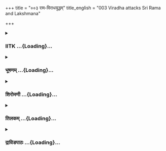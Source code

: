 +++
title = "००३ राम-विराधयुद्धम्"
title_english = "003 Viradha attacks Sri Rama and Lakshmana"

+++
<div caption="श्रीराम-हरिसीताराममूर्ति-घनपाठिभ्यां वचनम्" class="audioEmbed" src="https://archive.org/download/Ramayana-recitation-Sriram-harisItArAmamUrti-Ghanapaati-v2/Kanda_3/Kanda_3_ARK-003-Rama_Viradha_Yudhdham.mp3"></div>

<div class="js_include collapsed" newlevelforh1="3" title="IITK" unfilled url="/purANam/rAmAyaNam/audIchya-pAThaH/iitk/3_araNyakANDam/01-virAdha-vadhaH/003_rAma-virAdhayuddham.md">
<details><summary><h3>IITK ...{Loading}...</h3></summary>

The story of Viradha



#### श्लोकः
##### मूलम्
इत्युक्त्वा लक्ष्मणश्श्रीमान्विराधे प्रहसन्निव।  
कोभवान्वनमभ्येत्य चरिष्यसि यथासुखम्॥3.3.1॥

##### शब्दार्थः
इति उकत्वा having said so, लक्ष्मण श्रीमान्  graceful Lakshmana, प्रहसन्निव  with a smile, विराधे at Viradha, कः भवान् who are you? वनमभ्येत्य having come to the forest, यथासुखम् at will, चरिष्यसि you are roaming about.

##### आङ्ग्लानुवादः
Graceful Lakshmana asked  Viradha  with a smile, Who are you wandering in the forest at will ?.



#### श्लोकः
##### मूलम्
अथोवाच पुनर्वाक्यं विराधः पूरयन्वनम्।  
पृच्छतो मम हि ब्रूतं कौ युवां क्व गमिष्यथः॥3.3.2.॥

##### शब्दार्थः
अथ then, विराथः Viradha, वनम् forest, पूरयन् filling with echoes, पुनः again, वाक्यम् words, उवाच said, पृच्छतः asked, मम me, ब्रूतम् whereabouts, युवाम् you both, कौ who are you, क्व where, गमिष्यथः going.

##### आङ्ग्लानुवादः
Then Viradha with his voice filling the forest said, Instead of asking about me you both should speak out who  you are and where you are going



#### श्लोकः
##### मूलम्
तमुवाच ततो रामो राक्षसं ज्वलिताननम्।  
पृच्छन्तं सुमहातेजा इक्ष्वाकुकुलमात्मनः॥3.3.3॥

##### शब्दार्थः
ततः thereafter, सुमहातेजाः highly effulgent, रामः Rama, पृच्छन्तम् when asked, ज्वलिताननम् burning countenance, तं राक्षसम् to that demon, आत्मनः his, इक्ष्वाकुकुलम् Ikshvaku family, उवाच described.

##### आङ्ग्लानुवादः
Questioned by the demon, who bore a burning countenance, the highly effulgent Rama introduced his Ikshvaku familyः



#### श्लोकः
##### मूलम्
क्षत्रियौ वृत्तसम्पन्नौ विद्धि नौ वनगोचरौ।  
त्वां तु वेदितुमिच्छावः कस्त्वं चरसि दण्डकान्॥3.3.4॥

##### शब्दार्थः
नौ both of us, वृत्तसम्पन्नौ endowed with good lineage, वनगोचरौ both moving in the forest, क्षत्रियौ two kshatriyas, विद्धि know, त्वां तु about you, वेदितुम् wish to know, इच्छावः we both wish, दण्डकान् in the Dandaka forest, चरसि you are going about, त्वम् you, कः tell.

##### आङ्ग्लानुवादः
Know us to be both kshatriyas, endowed with a good lineage and yet moving in the forest. We both wish to know, who you are and why you are going about in Dandaka forest?



#### श्लोकः
##### मूलम्
तमुवाच विराधस्तु रामं सत्यपराक्रमम्।  
हन्त वक्ष्यामि ते राजन्निबोध मम राघव॥3.3.5॥

##### शब्दार्थः
विराधस्तु Viradha also, सत्यपराक्रमम् one with truth as his prowess, तं रामम् to that Rama, उवाच said, हन्त O, राजन् to king, राघव Rama, ते to you, वक्ष्यामि I will tell, मम myself, निबोध  know.

##### आङ्ग्लानुवादः
Then Viradha said to Rama whose truth was his strength, I will tell you who I am. O, listenः



#### श्लोकः
##### मूलम्
पुत्रः किल जयस्याहं माता मम शतह्रदा।  
विराध इति मामाहुः पृथिव्यां सर्वराक्षसाः॥3.3.6॥

##### शब्दार्थः
अहम् I am, जयस्य Jaya's, पुत्रः son, किल indeed, शतह्रदा Satahrada, मम my, माता mother,  पृथिव्याम् on this earth, सर्वराक्षसाः all the demons, माम् me, विराधः Viradha इति so, आहुः call me.

##### आङ्ग्लानुवादः
I am indeed son to Jaya. My mother is Satahrada. Verily all the demons on this earth  
call me Viradha.



#### श्लोकः
##### मूलम्
तपसा चाभिसम्प्राप्ता ब्रह्मणो हि प्रसादजा।  
शस्त्रेणावध्यता लोकेऽच्छेद्याभेद्यत्वमेव च॥3.3.7॥

##### शब्दार्थः
तपसा through penance, ब्रह्मणः from Brahma, प्रसादजा bestowed by his pleasure, लोके in this world, शस्त्रेण with any weapon, अवध्यता not to be killed, अभिसम्प्राप्ता has been acquired, अच्छेद्याभेद्यत्वमेव च  not to be cut or broken by any.

##### आङ्ग्लानुवादः
By the grace of Lord Brahma I was bestowed with this prowess through my penance. In this world none can kill me with a weapon nor split nor cut me to pieces.



#### श्लोकः
##### मूलम्
उत्सृज्य प्रमदामेनामनपेक्षौ यथागतम्।  
त्वरमाणौ पलायेथां न वां जीवितमाददे॥ 3.3.8॥

##### शब्दार्थः
एनाम् this lady, प्रमदाम् woman, उत्सृज्य on giving up, अनपेक्षौ without claiming her, त्वरमाणौ quickly, यथागतम् to the place where you came from, पलायेथाम् both of you may run, वाम् to you both, जीवितम् life, न आददे I will not take away.

##### आङ्ग्लानुवादः
Therefore, leave this lady and run away to the place you came from. I will not take away your life .



#### श्लोकः
##### मूलम्
तं रामः प्रत्युवाचेदं कोपसंरक्तलोचनः।  
राक्षसं विकृताकारं विराधं पापचेतसम्॥3.3.9॥

##### शब्दार्थः
रामः Rama, कोपसंरक्तलोचनः with eyes reddened due to anger, विकृताकारम् with deformed appearance, पापचेतसम् with sinful intentions, तम् him, विराधं राक्षसम् to demon Viradha, प्रत्युवाच replied.

##### आङ्ग्लानुवादः
With eyes reddened with anger Rama replied to the sinful, deformed Viradhaः



#### श्लोकः
##### मूलम्
क्षुद्र धिक्त्वां तु हीनार्थं मृत्युमन्वेषसे ध्रुवम्।  
रणे प्राप्स्यसे सन्तिष्ठ न मे जीवन् गमिष्यासि॥3.3.10॥

##### शब्दार्थः
क्षुद्र O vile creature, हीनार्थम् mean, त्वाम् you, धिक् fie upon, ध्रुवम् surely, मृत्युम् death, अन्वेषसे you are seeking, सन्तिष्ठ stay, रणे in war, प्राप्स्यसे you will attain, जीवन् while being alive, मे me, न गमिष्यासि you will not go.

##### आङ्ग्लानुवादः
O vile, mean creature  surely you are seeking death. Wait, you will meet it in the fight.



#### श्लोकः
##### मूलम्
ततः सज्यं धनुः कृत्वा रामस्सुनिशिताञ्छरान्।  
सुशीघ्रमभिसन्धाय राक्षसं निजघान ह॥3.3.11॥

##### शब्दार्थः
ततः then, रामः Rama, धनुः bow, सज्यम् strung, कृत्वा after setting, सुनिशितान् sharp, शरान् arrows, सुशीघ्रम् quickly, अभिसन्धाय after aiming, राक्षसम् rakshasa, निजघान hit,  ह indeed.

##### आङ्ग्लानुवादः
Then Rama strung his bow immediately, shot the sharp arrows at Viradha and hit him verily.



#### श्लोकः
##### मूलम्
धनुषा ज्यागुणवता सप्त बाणान्मुमोच ह।  
रुक्मपुङ्खान्महावेगान्सुपर्णानिलतुल्यगान्॥3.3.12॥

##### शब्दार्थः
धनुषा bow, ज्यागुणवता string tied, महावेगान् swift ones, सुपर्णानिलतुल्यगान् in speed comparable to Garuda and the windgod, रुक्मपुङ्खान् with bright feathers, सप्त बाणान् seven arrows, मुमोच ह verily released.

##### आङ्ग्लानुवादः
From his bow  strung tight,  Rama shot seven swift, goldenfeathered arrows comparable to Garuda  and the Windgod in speed.



#### श्लोकः
##### मूलम्
ते शरीरं विराधस्य भित्त्वाबर्हिणवाससः।  
निपेतुश्शोणितादिग्धा धरण्यां पावकोपमाः॥3.3.13॥

##### शब्दार्थः
पावकोपमाः looking like fire, ते they, बर्हिणवाससः arrows tied with peacock feathers, विराधस्य Viradha's, शरीरम् body, भित्त्वा after piercing, शोणितादिग्धाः drenched in blood, धरण्याम् on the ground, निपेतुः fell.

##### आङ्ग्लानुवादः
The arrows tied with peacockfeathers, looking like fire, pierced the body of Viradha which, drenched in blood, fell on the ground.



#### श्लोकः
##### मूलम्
स विद्धो न्यस्य वैदेहीं शूलमुद्यम्य राक्षसः।  
अभ्यद्रवत्सुसङ्कृद्धस्तदा रामं सलक्ष्मणम्॥3.3.14॥

##### शब्दार्थः
विद्धः Pierced, सः he, राक्षसः that rakshasa, तदा then, वैदेहीम् Sita, न्यस्य  left her, शूलम् a spear, उद्यम्य after lifting, सुसङ्कृद्धः with intense anger, सलक्ष्मणम् with Lakshmana, रामम् towards Rama, अभ्यद्रवत् ran towards.

##### आङ्ग्लानुवादः
Hit  by Rama and Lakshmana, the enraged  demon left Vaidehi, lifted a sharp spear   and ran towards them.



#### श्लोकः
##### मूलम्
स विनद्य महानादं शूलं शक्रध्वजोपमम्।  
प्रगृह्याशोभत तदा व्यात्तानन इवान्तकः॥3.3.15॥

##### शब्दार्थः
तदा then, सः that, महानादम् loud noise, विनद्य producing, शक्रध्वजोपमम् like Indra's banner, शूलम् spike, प्रगृह्य taking, व्यात्ताननः with wide open mouth, अन्तकः god of death, इव like, अशोभत shone.

##### आङ्ग्लानुवादः
The demon who produced a great noise with his wide open mouth resembled the god of death. He lifted a sharp spike that looked like Indra's banner.



#### श्लोकः
##### मूलम्
अथ तौ भ्रातरौ दीप्तं शरवर्षं ववर्षतुः।  
विराधे राक्षसे तस्मिन् कालान्तकयमोपमे॥3.3.16॥

##### शब्दार्थः
अथ and then, तौ both, भ्रातरौ brothers, कालान्तकयमोपमे looking like Yama, the god of  
death, तस्मिन् at him, राक्षसे  at that  demon, विराधे on Viradha, दीप्तम् bright, शरवर्षम् rain of arrows, ववर्षतुः showered.

##### आङ्ग्लानुवादः
And then both the brothers showered bright arrows on the demon Viradha who looked like Yama, the god of death.



#### श्लोकः
##### मूलम्
स प्रहस्य महारौद्रः स्थित्वाजृम्भत राक्षसः।  
जृम्भमाणस्य ते बाणाः कायान्निष्पेतुराशुगाः॥3.3.17॥

##### शब्दार्थः
महारौद्रः extremely frightening, सः राक्षसः that rakshasa, प्रहस्य after laughing, स्थित्वा  stood there, अजृम्भत yawned, जृम्भमाणस्य as he was yawning, कायात् from the body, आशुगाः swiftmoving, ते बाणाः those arrows, निष्पेतुः fell down.

##### आङ्ग्लानुवादः
The demon who was extremely frightening stood there, laughing and yawning.  As he yawned, all the swiftlyflying arrows fell out of his body.



#### श्लोकः
##### मूलम्
स्पर्शात्तु वरदानेन प्राणान्सम्रोध्य राक्षसः।  
विराधः शूलमुद्यम्य राघवावभ्यधावत॥3.3.18॥

##### शब्दार्थः
राक्षसः demon, विराधः Viradha, वरदानेन by virtue of a boon, स्पर्शात् तु by touch as well, प्राणान् (Prana, Apana, Vyana, Udana, and Samana) vital breath, संरोध्य  controlled, शूलम्  spike, उद्यम्य on taking out, राघवौ Rama and Lakshmana, अभ्यधावत ran after.

##### आङ्ग्लानुवादः
By virtue of a boon Viradha, the demon, controlled the vital breath of his body by a mere touch and, raising the spike, ran towards the two Raghava princes.



#### श्लोकः
##### मूलम्
तच्छूलं वज्रसङ्काशं गगने ज्वलनोपमम्।  
द्वाभ्यां शराभ्यां चिच्छेद रामः शस्त्रभृतांवरः॥3.3.19॥

##### शब्दार्थः
शस्त्रभृताम् among the wielders of bows, वरः best, रामः Rama, ज्वलनोपमम् like burning fire, वज्रसङ्काशम् resembling thunderbolt, तत् that, शूलम्  spike, द्वाभ्याम् with two, शराभ्याम् arrows, गगने in the sky, चिच्छेद broke asunder.

##### आङ्ग्लानुवादः
With two arrows, Rama, the best among wielders of weapons, broke down the spike in the sky burning like fire, and resembling the  thunderbolt of Indra.



#### श्लोकः
##### मूलम्
तद्रामविशिखच्छिन्नं शूलं तस्यकराद्भुवि।  
पपाताशनिना छिन्नं मेरोरिव शिलातलम्॥3.3.20॥

##### शब्दार्थः
रामविशिखैः by Rama's arrow, छिन्नम् broken, तत् शूलम् spike, भुवि on the ground, अपतत् fell, अशनिना by the thunder, छिन्नम् broken into pieces, मेरोः of mount Meru, शिलातलम् इव like a slab, पपात fell down.

##### आङ्ग्लानुवादः
The spike, broken down by Rama's arrow, fell like a slab of mount Meru splintered by Indra's thunder.



#### श्लोकः
##### मूलम्
तौ खड्गौ क्षिप्रमुद्यम्य कृष्णसर्पोपमौशुभौ।  
तूर्णमापेततुस्तस्य तदा प्रहरतां बलात्॥3.3.21॥

##### शब्दार्थः
तदा then, तौ both, उद्यतौ coming on, कृष्णसर्पोपमौ both looking like black serpents, शुभौ auspicious, ख़ड्गौ the two swords, क्षिप्रम् quickly, उद्यम्य raising, तूर्णम् at once, तस्य at him, आपेततुः fell upon, बलात् strongly, प्रहरताम् struck  तस्य him.

##### आङ्ग्लानुवादः
Then both Rama and Lakshmana quickly raised their swords which looked like black serpents and at once fell upon the demon who was going to strike with great force.



#### श्लोकः
##### मूलम्
स वध्यमानः सुभृशं भुजाभ्यां परिरभ्यतौ।  
अप्रकम्प्यौ नरव्याघ्रौ रौद्रः प्रस्थातुमैच्छत॥3.3.22॥

##### शब्दार्थः
वध्यमानः being struck, रौद्रः angry one, सः he, अप्रकम्प्यौ the unshakeable two, नरव्याघ्रौ two tigerlike men, तौ both, भुजाभ्याम् with his arms, सुभृशम् tightly, परिगृह्य holding, प्रस्थातुम् to set out, ऐच्छत intended.

##### आङ्ग्लानुवादः
Struck down, the angry demon tightly caught hold of both of them under his arms and  
wanted to set out, carrying Rama and Lakshmana, the two unshakeable tigers among men.



#### श्लोकः
##### मूलम्
तस्याभिप्रायमाज्ञाय रामो लक्ष्मणमब्रवीत्।  
वहत्वयमलं तावत्पथाऽनेन तु राक्षसः॥3.3.23॥

##### शब्दार्थः
तस्य his, अभिप्रायम् intention, आज्ञाय having understood, रामः Rama, लक्ष्मणम् to Lakshmana, अब्रवीत् said, अयं राक्षसः this demon, अनेन पथा by this path, अलम् no need to prohibit, वहतु तावत् let him carry us.

##### आङ्ग्लानुवादः
Rama understood the intention of the demon and said to Lakshmana, Let him go his way, no need to stop him.



#### श्लोकः
##### मूलम्
यथा चेच्छति सौमित्रे तथा वहतु राक्षसः।  
अयमेव हि नः पन्था येन याति निशाचरः॥3.3.24॥

##### शब्दार्थः
सौमित्रे O Lakshmana, राक्षसः the demon, यथा as, इच्छति wishes to go, तथा like that, वहतु let him carry, निशाचरः nightstalker येन by which ever, याति moves, अयमेव this alone, सः such, पन्थाः हि direction only.

##### आङ्ग्लानुवादः
O Lakshmana, let the nightstalker go the way he wishes. That is, in fact, our path.



#### श्लोकः
##### मूलम्
स तु स्वबलवीर्येण समुत्क्षिप्य निशाचरः।  
बालाविव स्कन्धगतौ चकारातिबलोद्धतः॥3.3.25॥

##### शब्दार्थः
अतिबलोद्धतः one puffed with great strength, सः that Viradha, निशाचरः तु rakshasa on his part, स्वबलवीर्येण by his own strength, समुत्क्षिप्य after lifting, बालाविव like two children, स्कन्धगतौ on both his shoulders, चकार made.

##### आङ्ग्लानुवादः
Puffed up with his own great strength, Viradha lifted them and placed them on his shoulders as though they were two children.



#### श्लोकः
##### मूलम्
तावारोप्य ततः स्कन्धं राघवौ रजनीचरः।  
विराधो विनदन्घोरं जगामाभिमुखो वनम्॥3.3.26॥

##### शब्दार्थः
ततः then, रजनीचरः the nightstalker, विराधः Viradha, तौ both राघवौ Rama and Lakshmana, स्कन्धम् on the shoulders, आरोप्य keeping, घोरम् dreadfuly, विनदन् while screaming, वनम् अभिमुखः towards the forest, जगाम proceeded.

##### आङ्ग्लानुवादः
Then the nightstalker proceeded towards the forest, carrying both the scions of the Raghu race on his shouldersroaring.



#### श्लोकः
##### मूलम्
वनं महामेघनिभं प्रविष्टो द्रुमैर्महद्भिर्विविधैरुपेतम्।  
नानाविधैः पक्षिकुलैर्विचित्रं शिवायुतं व्यालमृगैर्विकीर्णम्॥3.3.27॥

##### शब्दार्थः
महामेघनिभम् looking like a huge cloud, महद्भिः with huge ones, विविधैः of different kinds, द्रुमैः by trees, उपेतम् filled with, नानाविधैः different kinds, पक्षिकुलैः flocks of birds, विचित्रम् wonderful, शिवायुतम् full of jackals, व्यालमृगैः with wild animals, विकीर्णम् covered with, वनम् forest, प्रविष्टः entered.

##### आङ्ग्लानुवादः
Viradha entered the forest which appeared like a huge cloud. Overgrown with different types of large trees, it abounded in wonderful birds, jackals and other wild animals.  

#### समाप्तिः
 श्रीमद्रामायणे वाल्मीकीय आदिकाव्ये अरण्यकाण्डे तृतीयस्सर्गः॥  
Thus ends the third sarga of Aranyakanda of the holy Ramayana the first epic composed by sage Valmiki.

</details>
</div>
<div class="js_include collapsed" newlevelforh1="3" title="भूषणम्" unfilled url="/purANam/rAmAyaNam/audIchya-pAThaH/TIkA/bhUShaNa_iitk/3_araNyakANDam/01-virAdha-vadhaH/003_rAma-virAdhayuddham.md">
<details><summary><h3>भूषणम् ...{Loading}...</h3></summary>



अथोवाच पुनर्वाक्यं विराधः पूरयन् वनम् ।  

आत्मानं पृच्छते ब्रूतं कौ युवां क्व गमिष्यथः  ॥  ३।३।१  ॥   

अथ विराधानुग्रहाय तदाक्रमणं तृतीये अथोवाचेत्यादि । पूरयन्, शब्देनेति
शेषः । आत्मानं युष्मत्स्वरूपं पृच्छते मह्यमिति शेषः । ब्रूतमिति
लोण्मध्यमपुरुषद्विचनम् । प्रश्नप्रकारमाह काविति  ॥  ३।३।१  ॥   

  

तमुवाच ततो रामो राक्षसं ज्वलिताननम् ।  

पृच्छन्तं सुमहातेजा इक्ष्वाकुकुलमात्मनः  ॥  ३।३।२  ॥   

राक्षसत्वेन प्रकृत्या ज्वलिताननमिति भयहेतूक्तिः । आत्मनः सम्बन्धि
इक्ष्वाकुकुलमुवाचेत्यन्वः । इश्वाकुवंश्यदशरथपुत्रावावां पितृवचवनाद्वनं
गमिष्याव इत्युवाचेत्यर्थः  ॥  ३।३।२  ॥   

  

क्षत्ित्रयौ वृत्तसम्पन्नौ विद्धि नौ वनगोचरौ ।  

त्वां तु वेदितुमिच्छावः कस्त्वं चरसि दण्डकान्  ॥  ३।३।३  ॥   

अधर्मचारिणौ पापाविति पूर्वोक्तविराधवचनस्योत्तरमाह क्षत्ित्रयौ
वृत्तसम्पन्नाविति । त्वामिति कस्य पुत्रः किम्प्रभाव इति
ज्ञातुमिच्छामीत्यर्थः । ऽअहं वनमिदं दुर्गं विरोधो राक्षसःऽ इति
नामजात्योः पूर्वमुक्तत्वान्न तद्विषयो ऽयं प्रश्नः  ॥  ३।३।३  ॥   

  

तमुवाच विराधस्तु रामं सत्यपराक्रमम् ।  

हन्त वक्ष्यामि ते राजन् निबोध मम राघव  ॥  ३।३।४  ॥   

तमिति । हन्तेति स्वाभिप्रायकीर्तनोद्योगजगर्वेण । मम मत्तः मे स्वरूपमिति
शेषः । निबोधेत्युवाचेत्यन्वयः  ॥  ३।३।४  ॥   

  

पुत्रः किल जयस्याहं मम माता शतह्रदा ।  

विराध इति मामाहुः पृथिव्यां सर्वराक्षसाः  ॥  ३।३।५  ॥   

विराधः विगताराधनः दुराराध्य इत्यन्वर्थसञ्ज्ञः । राक्षसाः सजातीयाः,
सजातीयैः कृतं नामेदं न तु मातापितृभ्यामिति भावः  ॥  ३।३।५  ॥   

  

तपसा चापि मे प्राप्ता ब्रह्मणो हि प्रसादजा ।  

शस्त्रेणावध्यता लोके ऽच्छेद्याभेद्यत्वमेव च  ॥  ३।३।६  ॥   

चापि किञ्च । तपसा साधनेन ब्रह्मणः प्रसादजा शस्त्रेणावध्यता अमारणीयता
प्राप्ता । अच्छेद्याभेद्यत्वं च प्राप्तम्,
प्राणवियोजनहेतुखण्डनविदारणानर्हत्वं च प्रप्तमित्यर्थः  ॥  ३।३।६  ॥   

  

उत्सृज्य प्रमदामेनामनपेक्षौ यथागतम् ।  

त्वरमाणौ पलायेथां न वां जीवितमाददे  ॥  ३।३।७  ॥   

अनपेक्षौ अपेक्षायां मरणं ध्रुवमिति भावः । त्वरमाणौ मन्दगमने मे
मनश्चलेदिति भावः । न वां जीवितमाददे उत्तमप्रमदारत्नप्रापणादिति भावः  ॥ 
३।३।७  ॥   

  

तं रामः प्रत्युवाचेदं कोपसंरक्तलोचनः ।  

राक्षसं विकृताकारं विराधं पापचेतसम्  ॥  ३।३।८  ॥   

तम् एवं परूषं वदन्तम् । परुषवचनादेव हेतोः कोपसंरक्तलोचनः । विकृताकारं
विकृताकारमपि पापे सीताहरणे चेतो यस्य तम्  ॥  ३।३।८  ॥   

  

क्षुद्र धिक् त्वां तु हीनार्थं मृत्युमन्वेषसे ध्रुवम् ।  

रणे सम्प्राप्स्यसे तिष्ठ न मे जीवन् गमिष्यति  ॥  ३।३।९  ॥   

क्षुद्र हीनजाते धिक्कारे हेतुरयम् । हीनार्थम्
उत्तमाङ्गनाभिलाषरूपहीनप्रयोजनमिति यावत् । मृत्युम् अन्वेषणहेतुं मरणं
सम्प्राप्स्ये अन्वेषणं सफलं भविष्यतीत्यर्थः । तदा किञ्चिदुपेक्षया
गन्तुमुद्युक्तं प्रत्याह तिष्ठति । गमनं च दुर्लभमित्याह नेति । मे पुरत
इति शेषः  ॥  ३।३।९  ॥   

  

ततः सज्यं धनुः कृत्वा रामः सुनिशितान् शरान् ।  

सुशीघ्रमभिसन्धाय राक्षसं निजघान ह  ॥  ३।३।१०  ॥   

राक्षसं प्रति शरान् निजघान अमुञ्चत् । "हन हिंसागत्योः" इति धातुः  ॥ 
३।३।१०  ॥   

  

धनुषा ज्यागुणवता सप्त बाणान् मुमोच ह ।  

रुक्मपुङ्खान् महावेगान् सुपर्णानिलतुल्यगान्  ॥  ३।३।११  ॥   

पुनः शरान् विशिंषन्नाह धनुषेति । ज्यारूपो गुणो रज्जुः तद्वता । महावेगान्
अत एव सुपर्णानिलाभ्यां तुल्यं गच्छन्तीति तथोक्तान्  ॥  ३।३।११  ॥   

  

ते शरीरं विराधस्य भित्त्वा बर्हिणवाससः ।  

निपेतुः शोणितादिग्धा धरण्यां पावकोपमाः  ॥  ३।३।१२  ॥   

ब्रर्हिणवासस इति स्वार्थे इनच् । बर्हिणवाससः बर्हपत्त्रा इत्यर्थः ।
शोणितेन आदिग्धाः ईषल्लिप्ताः रक्तोद्गमात्पूर्वमेव शरीरान्निर्गमादितिः
भावः । पावकोपमा इति भूस्थतृणादिदहनादग्निसाम्यसिद्धिः  ॥  ३।३।१२  ॥   

  

स विद्धो न्यस्य वैदेहीं शूलमुद्यम्य राक्षसः ।  

अभ्यद्रवत्सुसङ्क्रुद्धस्तदा रामं सलक्ष्मणम्  ॥  ३।३।१३  ॥   

विद्धः बाणवेधजनितवेदनातिशयवान् । न्यस्य भूमौ निक्षिप्य  ॥  ३।३।१३  ॥   

  

स विनद्य महानादं शूलं शक्रध्वजोपमम् ।  

प्रगृह्याशोभत तदा व्यात्तानन इवान्तकः  ॥  ३।३।१४  ॥   

महान् नादः प्रतिध्वनिर्यस्मिंस्तद्यथा भवति तथा विनद्य । शक्रध्वजोपमं
तद्वदुन्नतम् । व्यात्ताननः विवृत्तास्यः । अनेन प्रसारितजिह्वत्वं
लक्ष्यते । शूलोपमेयतालाभाय  ॥  ३।३।१४  ॥   

  

अथ तौ भ्रातरौ दीप्तं शरवर्षं ववर्षतुः ।  

विराधे राक्षसे तस्मिन् कालान्तकयमोपमे  ॥  ३।३।१५  ॥   

अथ सीतानिक्षेपानन्तरम् । यथेष्टं बाणमोचनार्हत्वाद्दीप्तं
पूर्वबाणेभ्यस्तेजस्विनम् । शरवर्षं शरसमूहम् । उभाभ्यामपि मोचनीयत्वे
हेतवः राक्षस इत्यादिविशेषणानि । कालान्तकयमोपमे काले संहारकाले अन्तको
नाशको यो यमस्तत्तुल्ये  ॥  ३।३।१५  ॥   

  

स प्रहस्य महारौद्रः स्थित्वाजृम्भत राक्षसः ।  

जृम्भमाणस्य ते बाणाः कायान्निष्पेतुराशुगाः  ॥  ३।३।१६  ॥   

प्रहस्य किमेतैर्मशकप्रायैरिति हसित्वा । अजृम्भत गात्रविनाममकरोत् । बाणाः
काये किञ्चिल्लग्नाः । आशु गच्छन्तीत्याशुगाः, आशुगा अपीत्यर्थः ।
निष्पेतुः जगलुः  ॥  ३।३।१६  ॥   

  

स्पर्शात्तु वरदानेन प्राणान् संरोध्य राक्षसः ।  

विराधः शूलमुद्यम्य राघवावभ्यधावत  ॥  ३।३।१७  ॥   

वरदानेन स्पर्शात्सम्बन्धात् । प्राणान् प्राणवायून् । संरोध्य हृदये
समूह्य, बलं कृत्वेत्यर्थः । ३।३।१७  ॥   

  

तच्छूलं वज्रसङ्काशं गगने ज्वलनोपमम् ।  

द्वाभ्यां शराभ्यां चिच्छेद रामः शस्त्रभृतां वरः  ॥  ३।३।१८  ॥   

तत् हस्तस्थम् । गगने ज्वलनः आकाशस्थाग्निः तदुपममित्यभूतोपमा  ॥  ३।३।१८
 ॥   

  

तद्रामविशिखच्छिन्नं शूलं तस्य कराद्भुवि ।  

पपाताशनिना छिन्नं मेरोरिव शिलातलम्  ॥  ३।३।१९  ॥   

अशनिना वज्रेण  ॥  ३।३।१९  ॥   

  

तौ खङ्गौ क्षिप्रमुद्यम्य कृष्णसर्पोपमौ शुभौ ।  

तूर्णमापततस्तस्य तदा प्रहरतां बलात्  ॥  ३।३।२०  ॥   

प्रहरतां प्राहरताम्  ॥  ३।३।२०  ॥   

स वध्यमानस्सुभृशं बाहुभ्यां परिरभ्य तौ ।  

अप्रकम्प्यौ नरव्याघ्रौ रोद्रः प्रस्थातुमैच्छत  ॥  ३।३।२१  ॥   

अप्रकम्प्यौ चालयितुमप्यशक्यौ, किम्पुनः परिग्रहीतुमिति कविः परिहसति ।
रौद्रः रौद्राकृतिः । अप्रकम्प्यत्वे हेतुः नरव्याघ्राविति । नरव्याघ्रौ
पुरुषोत्तमौ  ॥  ३।३।२१  ॥   

  

तस्याभिप्रायमाज्ञाय रामो लक्ष्मणमब्रवीत् ।  

वहत्वयमलं तावत् पथानेन तु राक्षसः  ॥  ३।३।२२  ॥   

यथा चेच्छति सोमित्रे तथा वहतु राक्षसः ।  

अयमेव हि नः पन्था येन याति निशाचरः  ॥  ३।३।२३  ॥   

अभिप्रायं वनान्तर्नयनेच्छाम् । वहतु नौ प्रापयतु, अनेन आवाभ्यां गन्तव्येन
पथा वहतु अथवा यथेच्छति येन मार्गेण गन्तुमिच्छति तथा वहतु, उभयथापि न दोष
इति भावः । तत्र हेतुमाह अयमिति । नः वनमध्यगमनच्छूनामस्माकम्  ॥  ३।३।२२,२३
 ॥   

  

स तु स्वबलवीर्येण समुत्क्षिप्य निशाचरः ।  

बालाविव स्कन्धगतौ चकारातिबलौ ततः  ॥  ३।३।२४  ॥   

तावारोप्य ततः स्कन्धं राघवौ रजनीचरः ।  

विराधो निनदन् घोरं जगामाभिमिखो वनम्  ॥  ३।३।२५  ॥   

अतिबलौ रामलक्ष्मणौ समुत्क्षिप्य बालाविव स्कन्धगतौ चकार, तयोरिच्छावशादिति
भावः  ॥  ३।३।२४,२५  ॥   

  

वनं महामेघनिभं प्रविष्टो द्रुमैर्महद्भिर्विविधैरुपेतम् ।  

नानाविधैः पक्षिशतैर्विचित्रं शिवायुतं व्यालमृगैर्विकीर्णम्  ॥  ३।३।२६
 ॥   

इत्यार्षे श्रीरामायणे वाल्मीकीये आदिकाव्ये श्रीमदारण्यकाण्डे तृतीयः
सर्गः  ॥  ३  ॥   

इमावपि स्वाभीष्टवनं प्रविष्टावित्याशयेनाह वनमिति । शिवाः सृगालविशेषाः
ताभिर्युतम् । व्यालमृगैः दुष्टमृगैः "दुष्टे द्विपे श्वापदे च व्यालः
पुंसि शठे ऽपि च" इति बाणः । अत्र सर्गे भगवतः स्वायत्तसकलप्रवृत्तिकत्वं
महाभयहेतावपि निर्भयत्वं च दर्शितम् । अस्मिन् सर्गे षड्विंशतिश्लोकाः  ॥ 
३।३।२६  ॥   

इति श्रीगोविन्दराजविरचिते श्रीरामायणभूषणे रत्नमेखलाख्याने
आरण्यकाण्डव्याख्याने तृतीयः सर्गः  ॥  ३  ॥   



</details>
</div>
<div class="js_include collapsed" newlevelforh1="3" title="शिरोमणी" unfilled url="/purANam/rAmAyaNam/audIchya-pAThaH/TIkA/shiromaNI_iitk/3_araNyakANDam/01-virAdha-vadhaH/003_rAma-virAdhayuddham.md">
<details><summary><h3>शिरोमणी ...{Loading}...</h3></summary>



विराधं ज्ञातुकामस्य लक्ष्मणस्योक्तिमाह इतीति । श्रीमान् लक्ष्मणः इति वचः
उक्त्वा रामं प्रतीति शेषः, वनमभ्येत्य प्राप्य यथामुखं यः चरिष्यति चरति स
भवान् कः इति वचः प्रहसन्निव विराधमाहेति शेषः  ॥  ३।३।१  ॥   

  

अथेति । अथ लक्ष्मणवचनश्रवणानन्तरं विराधः पुनर्वाक्यमुवाच ।
तद्वचनाकारमाह--युवां कौ किं जात्यादि क्व च गमिष्यथः इति पृछतो मम ब्रूतम्
 ॥  ३।३।२  ॥   

  

तमिति । ततः राक्षसवचःश्रवणानन्तरं पृच्छन्तं राक्षसं सुमहातेजाः रामः उवाच
। तद्वचनाकारमाह--आत्मनो मम इक्ष्वाकुकुलं विद्धि अत एव वृत्तसंपन्नौ
स्वकुलोचितवृत्तविशिष्टौ अत एव वनगोचरौ वनं प्राप्तौ क्षत्रियौनौ आवां
विद्धि जानीहि यस्त्वं दण्डकान् चरसि तं त्वां तु वेदितुं ज्ञातुमिच्छावः ।
श्लोकद्वयमेकान्वयि  ॥  ३।३।३४  ॥   

  

तमिति । विराधस्तु हे राजन् अहं वक्ष्यामि त्वं निबोध श्रृणु इति तं
पृच्छन्तं राममुवाच  ॥  ३।३।५  ॥   

  

तद्वचनाकारमाह--पुत्र इति । जवस्य जवाभिधस्य अहं पुत्रः शतह्लदा तदभिधा मम
माता सर्वराक्षसाः विराधमिति मामाहुः  ॥  ३।३।६  ॥   

  

तपसेति । तपसा हेतुभूतेन ब्रह्मणः प्रसादजा शस्त्रेण अवध्यता वध्यत्वाभावं
संप्राप्ता अच्छेद्याभेद्यत्वं च प्राप्तं
तत्राच्छेद्यत्वमवयवद्वैधीभवनाभावः अभेद्यत्वं शरीरे व्रणप्राप्त्यभावः,
वस्तुतस्तु छेद्येन छेत्तुमर्हेण प्राकृतशस्त्रेणेत्यर्थः, अभेद्यत्वं
विदारणाभावं च प्राप्तमित्यर्थः, अत एव वक्ष्यमाणरामशस्त्रकरणकभेदनं
संगच्छते तेषां प्राकृतभिन्नत्वात्  ॥  ३।३।७  ॥   

  

रामहस्तात्स्ववधकामस्तं कोपयन्नाह--उत्सृज्येति । एनां प्रमदां
स्वस्त्रियमुत्सृज्य त्यक्त्वा अनपेक्षौ एतत्प्राप्तिविषयकेच्छारहितौ
त्वरमाणौ युवां यथागतमागतं मार्गमनतिकम्य पलायेथाम् । तत्र हेतुःवां
युवयोर्जीवितं जीवनमहं न आददे गृह्णामि  ॥  ३।३।८  ॥   

  

तमिति । कोपसंरक्तलोचनः कोपेन दुष्टत्वदूरीकरणाय स्वीकृतकोपाभासेन संरक्ते
लोचने यस्य स रामः पापचेतसं जन्मप्रभृतिपापकरणशीलं विकृताकारं विराधमिदं
प्रत्युवाच  ॥  ३।३।९  ॥   

  

तत्प्रतिवचनाकारमाह--क्षुद्रेति । हे क्षुद्र हीनार्थं हीनः त्यक्तः अर्थः
पुरुषार्थो येन तं त्वां धिक् यस्त्वं मृत्युमन्वेषसे स त्वं रणे मृत्युं
ध्रुवं प्राप्स्यसि मे मया जीवन् त्वं न विभोक्ष्यसे अत एव रणे संतिष्ठ  ॥ 
३।३।१०  ॥   

  

तत इति । ततः स्वोक्त्यनन्तरं धनुः सज्यं ज्यासहितं कृत्वा
सुनिशितानत्यन्ततीक्ष्णान् शरानभिसंधाय धनुःसंलग्नान् कृत्वा राक्षसं
निजधान  ॥  ३।३।११  ॥   

  

तत्प्रकारमाह--धनुषेति । रुक्मपुङ्खान् स्वर्णपुङ्खविशिष्टान् महावेगान्
सुपर्णानिलतुल्यगान् सुपर्णानिलौ तुल्यं स्वसादृश्यं गच्छन्ति प्रापयन्ति
तान् सप्त बाणान् ज्यागुणवता  

ज्यारूपरज्जुविशिष्टेन धनुषा मुमोच  ॥  ३।३।१२  ॥   

  

त इति । बर्हिणवाससः बर्हिणा मयूराः तत्संबन्धिपिच्छानीत्यर्थः, तान्येव
वासांसि येषां ते सप्त बाणाः विराधस्य शरीरं भित्त्वा शोणितादिग्धाः
शोणितेन रुधिरेण आदिग्धा व्याप्ताः अत एव पावकोपमाः सन्तः धरण्यां निपेतुः
 ॥  ३।३।१३  ॥   

  

स इति । विद्धः बाणैः छिद्रितः अत एव सुसंक्रुद्धः स राक्षसः वैदेहीं
न्यस्य धरण्यां संस्थाप्य सलक्ष्मणं राममभ्यद्रवत्  ॥  ३।३।१४  ॥   

  

स इति । व्यात्ताननः प्रसारितवदनः स विराधः महानादं यथा स्यात्तथा विनद्य
शक्रध्वजोपमं शूलं प्रगृह्य अन्तकः काल इव अशोभत  ॥  ३।३।१५  ॥   

  

अथेति । कालान्तकयमोपमे अन्तको मृत्युः कालस्तन्निमित्तं यमस्तन्नियन्ता
तैरुपमा यस्य, किंच कालः प्राप्तः अन्ताको यस्य स एव यमोपमः तस्मिन् विराधे
राक्षसे भ्रातरौ रामलक्ष्मणौ दीप्तं शरवर्षं ववर्षतुः ववृषतुः  ॥  ३।३।१६
 ॥   

  

स इति । महारौद्रः अतिभयङ्करः राक्षसः स विराधः स्थित्वा प्रहस्य च अजृम्भत
। जृम्भमाणस्य तस्य कायात् शरीरात् आशुगाः रामलक्ष्मणसंचलितबाणाः निष्पेतुः
 ॥  ३।३।१७  ॥   

  

स्पर्शादिति । वरदानेन हेतुना स्पर्शात् रामबाणसंबन्धादपि प्राणान् संरोध्य
विराधः शूलमुद्यम्य राघवावभ्यधावत  ॥  ३।३।१८  ॥   

  

तदिति । वज्रसंकाशं वज्रसदृशं ज्वलनेन वह्निना उपमा यस्य तच्छूलं द्वाभ्यां
शराभ्यां रामश्चिच्छेद  ॥  ३।३।१९  ॥   

  

तदिति । रामविशिखैः रामबाणैः छिन्नं तस्य विराधस्य पातितं चालितं शूलमपि
अशनिना वज्रेण छिन्नं मेरोः शिलातलमिव भुवि पपात ऽतस्यापि पातितम्ऽ इति
पाठः  ॥  ३।३।२०  ॥   

  

ताविति । उद्यतौ युद्धोद्युक्तौ तौ रामलक्ष्मणौ कृष्णसर्पाविव खड्गौ
उद्यम्य तस्य राक्षसस्य समीपे तूर्णमापेततुः । तदा आपतनकाले बलात्प्रहरतां
प्राहरताम्  ॥  ३।३।२१  ॥   

  

स इति । सुभृशमत्यन्तं वध्यमानः स राक्षसः अप्रकम्प्यौ एतौ रामलक्ष्मणौ
भुजाभ्यां परिगृह्य उत्थाप्य प्रस्थातुं दुर्गप्रदेशं नेतुमैच्छत्  ॥ 
३।३।२२  ॥   

  

तस्येति । तस्य राक्षसस्य अभिप्रायमाज्ञाय रामो ऽब्रवीत् ।
तद्वचनाकारमाह--अयं राक्षसः अनेन यथा अलं यथेच्छं वहतु  ॥  ३।३।२३  ॥   

  

नन्वेतद्वहने यात्राविलम्बो भविष्यतीत्यत आह--यथेति । हे सौमित्रे यथा
इच्छति तथा राक्षसो वहतु । तत्र हेतुः--येन यथा अयं निशाचरो याति स एव नो
ऽस्माकं पन्थाः  ॥  ३।३।२४  ॥   

  

स इति । अतिबलोद्धतः स निशाचरः स्वबलवीर्येण बलेन शौर्येण च समुत्क्षिप्य
उत्थाप्य बालाविवस्कन्धगतौ चकार  ॥  ३।३।२५  ॥   

  

ताविति । रजनीचरो विराधः तौ रामलक्ष्मणौ आरोप्य घोरं विनदन् सन् वनमभिमुखो
जगामा  ॥  ३।३।२६  ॥   

  

वनमिति । विविधैर्द्रुमैरुपेतं युक्तं पक्षिकुलैः पक्षिसंघैर्विचित्रं
शिवाभिर्युतं व्यालमृगैर्विकीर्णं युक्तं महामेघनिभं वनं प्रविष्टः  ॥ 
३।३।२७  ॥   

  

इति श्रीमद्वाल्मीकीयरामायणव्याख्याने रामायणशिरोमणावारण्यकाण्डे तृतीयः
सर्गः  ॥  ३।३  ॥   

  



</details>
</div>
<div class="js_include collapsed" newlevelforh1="3" title="तिलकम्" unfilled url="/purANam/rAmAyaNam/audIchya-pAThaH/TIkA/tilaka_iitk/3_araNyakANDam/01-virAdha-vadhaH/003_rAma-virAdhayuddham.md">
<details><summary><h3>तिलकम् ...{Loading}...</h3></summary>



अथेति । वनं पूरयन्नित्यस्य शब्देनेति शेषः । युवयोः स्वरूपं पृच्छते मह्यं
ब्रूतम् लोण्मध्यमद्विवचनम् । प्रश्नप्रकारः कावित्यादि  ॥  ३।३।१  ॥   

  

ज्वलिताननं राक्षसत्वान्मुखनिःसृताग्निज्वालया आत्मन इक्ष्वाकुसंबन्धि
कुलमुवाचेत्यर्थः  ॥  ३।३।२  ॥   

  

क्षत्रियौ इक्ष्वाकुवंशजाविति शेषः । वनगोचरौ बहुव्रीहिः ।
कुतश्चिद्धेतोरिति शेषः  ॥  ३।३।३  ॥   

  

निबोध मम वचनान्मम स्वरूपमिति शेषः  ॥  ३।३।४  ॥   

  

जवस्य जवनाम्नः  ॥  ३।३।५  ॥   

  

लोके प्राणिलोके शस्त्रेण शस्त्रसामान्येन किं च अच्छेद्याभेद्यत्वं
प्राणवियोजनाय छेदभेदाशक्यगात्रत्वं च प्राप्तमित्यर्थः  ॥  ३।३।६  ॥   

  

यदेवमतः उत्सृज्येत्यादि । अनपेक्षौ प्रमदाशया युद्धाशया च रहितौ वां
युवयौः  ॥  ३।३।७,८  ॥   

  

हीनार्थं परदारस्पर्शलक्षणहीनकर्मकरम् अत एव त्वां धिक् । मृत्युमन्वेषसे
ध्रुवम् उक्तदुष्कर्मकरणादिति शेषः तं च मृत्युं रणे सम्यक्प्राप्स्यसि
तिष्ठ क्षणमिति शेषः  ॥  ३।३।९  ॥   

  

अभिसन्धाय धनुषीति शेषः  ॥  ३।३।१०  ॥   

  

ज्यागुणवता ज्यारूपरज्जुमता ज्याशब्दवतेति वा सुपर्णानिलाभ्यां तुल्यं
गच्छन्ति तान्  ॥  ३।३।११  ॥   

  

बर्हिणवाससो वर्हिणो मयूरस्तत्संबधिबर्हवासस इत्यर्थः । शोणितादिग्धा
रक्तलिप्ताः  ॥  ३।३।१२  ॥   

  

स विद्धो ऽपि रामबाणताडितो ऽपि वरदानमाहात्म्यादगतासुर्व्यथामात्रेण
वैदेहीं हित्वा शूलमुद्यम्याभ्यद्रवत्  ॥  ३।३।१३  ॥   

  

महानादं विनद्य कृत्वा शक्रध्वजोपमं दैर्घ्येण स्थौल्येन च व्यात्ताननो
विवृताननः  ॥  ३।३।१४  ॥   

  

कालान्तकयमाः प्राणतनुमनःसंहारप्रधानाः संहाररुद्रस्य मूर्तयस्तत्सदृशे  ॥ 
३।३।१५  ॥   

  

प्रहस्य शस्त्रावध्ये मयि वृथैषां बाणपात इति हासः । ते बाणा
रामलक्ष्मणविसृष्टा जृम्भणेन शरीरलग्रा अपि कायान्निर्जग्मुः । आशुगाः
शीघ्रगा इत्यर्थे केवलं यौगिकम्  ॥  ३।३।१६  ॥   

  

स्पर्शात्तु वरदानेन वरदानसंबन्धादित्यर्थः । संरोध्य धृत्वा परमदुःखं
प्राप्तो ऽपीति शेषः  ॥  ३।३।१७  ॥   

  

तच्छूलं करस्थशूलभागमेवेति शेषः । गगने ज्वलनोपमं शिखाभागावच्छेदेनेति भावः
 ॥  ३।३।१८  ॥   

  

अशनिर्वज्रम्  ॥  ३।३।१९  ॥   

  

तदा पतनकाल एव प्रहरतामित्यर्थः  ॥  ३।३।२०  ॥   

  

भुजाभ्यां परिगृह्य एकैकेनैकैकम्  ॥  ३।३।२१  ॥   

  

तस्याभिप्रायं काननान्तर्नयनविषयम्  ॥  ३।३।२२  ॥   

  

यथेच्छति तथा वहतु यथास्येष्टं भवति तथा वहतु अनेन निर्भयत्वं दर्शितम् ।
तत्र हेतुमाह अयमेवेति  ॥  ३।३।२३  ॥   

  

स्कन्धगतौ चकार स्कन्धावारोपयामास  ॥  ३।३।२४,२५  ॥   

  

शिवायुतं शिवाभिर्वृतम्  ॥  ३।३।२६  ॥   

  

इति श्रीरामाभिरामे श्रीरामीये रामायणतिलके वाल्मीकीय आदिकाव्ये
ऽरण्यकाण्डे तृतीयः सर्गः  ॥  ३।३  ॥   

  



</details>
</div>
<div class="js_include collapsed" newlevelforh1="3" title="द्राविडपाठः" unfilled url="/purANam/rAmAyaNam/drAviDapAThaH/3_araNyakANDam/01-virAdha-vadhaH/003_rAma-virAdhayuddham.md">
<details><summary><h3>द्राविडपाठः ...{Loading}...</h3></summary>


अथोवाच पुनर्वाक्यं विराधः पूरयन् वनम्।  
आत्मानं पृच्छते ब्रूतं कौ युवां क्व गमिष्यथः ॥ 3.3.1 ॥   
तमुवाच ततो रामो राक्षसं ज्वलिताननम्।  
पृच्छन्तं सुमहातेजा इक्ष्वाकुकुलमात्मनः ॥ 3.3.2 ॥   
क्षत्त्रियौ वृत्तसम्पन्नौ विद्धि नौ वनगोचरौ।  
त्वां तु वेदितुमिच्छावः कस्त्वं चरसि दण्डकान् ॥ 3.3.3 ॥   
तमुवाच विराधस्तु रामं सत्यपराक्रमम्।  
हन्त वक्ष्यामि ते राजन् निबोध मम राघव ॥ 3.3.4 ॥   
पुत्रः किल जयस्याहं मम माता शतह्रदा।  
विराध इति मामाहुः पृथिव्यां सर्वराक्षसाः ॥ 3.3.5 ॥   
तपसा चापि मे प्राप्ता ब्रह्मणो हि प्रसादजा।  
शस्त्रेणावध्यता लोकेऽच्छेद्याभेद्यत्वमेव च ॥ 3.3.6 ॥   
उत्सृज्य प्रमदामेनामनपेक्षौ यथागतम्।  
त्वरमाणौ पलायेथां न वां जीवितमाददे ॥ 3.3.7 ॥   
तं रामः प्रत्युवाचेदं कोपसंरक्तलोचनः।  
राक्षसं विकृताकारं विराधं पापचेतसम् ॥ 3.3.8 ॥   
क्षुद्र धिक् त्वां तु हीनार्थं मृत्युमन्वेषसे ध्रुवम्।  
रणे सम्प्राप्स्यसे तिष्ठ न मे जीवन् गमिष्यति ॥ 3.3.9 ॥   
ततः सज्यं धनुः कृत्वा रामः सुनिशितान् शरान्।  
सुशीघ्रमभिसन्धाय राक्षसं निजघान ह ॥ 3.3.10 ॥   
धनुषा ज्यागुणवता सप्त बाणान् मुमोच ह।  
रुक्मपुङ्खान् महावेगान् सुपर्णानिलतुल्यगान् ॥ 3.3.11 ॥   
ते शरीरं विराधस्य भित्त्वा बर्हिणवाससः।  
निपेतुः शोणितादिग्धा धरण्यां पावकोपमाः ॥ 3.3.12 ॥   
स विद्धो न्यस्य वैदेहीं शूलमुद्यम्य राक्षसः।  
अभ्यद्रवत्सुसङ्क्रुद्धस्तदा रामं सलक्ष्मणम् ॥ 3.3.13 ॥   
स विनद्य महानादं शूलं शक्रध्वजोपमम्।  
प्रगृह्याशोभत तदा व्यात्तानन इवान्तकः ॥ 3.3.14 ॥   
अथ तौ भ्रातरौ दीप्तं शरवर्षं ववर्षतुः।  
विराधे राक्षसे तस्मिन् कालान्तकयमोपमे ॥ 3.3.15 ॥   
स प्रहस्य महारौद्रः स्थित्वाजृम्भत राक्षसः।  
जृम्भमाणस्य ते बाणाः कायान्निष्पेतुराशुगाः ॥ 3.3.16 ॥   
स्पर्शात्तु वरदानेन प्राणान् संरोध्य राक्षसः।  
विराधः शूलमुद्यम्य राघवावभ्यधावत ॥ 3.3.17 ॥   
तच्छूलं वज्रसङ्काशं गगने ज्वलनोपमम्।  
द्वाभ्यां शराभ्यां चिच्छेद रामः शस्त्रभृतां वरः ॥ 3.3.18 ॥   
तद्रामविशिखच्छिन्नं शूलं तस्य कराद्भुवि।  
पपाताशनिना छिन्नं मेरोरिव शिलातलम् ॥ 3.3.19 ॥   
तौ खङ्गौ क्षिप्रमुद्यम्य कृष्णसर्पोपमौ शुभौ।  
तूर्णमापततस्तस्य तदा प्रहरतां बलात् ॥ 3.3.20 ॥   
स वध्यमानस्सुभृशं बाहुभ्यां परिरभ्य तौ।  
अप्रकम्प्यौ नरव्याघ्रौ रोद्रः प्रस्थातुमैच्छत ॥ 3.3.21 ॥   
तस्याभिप्रायमाज्ञाय रामो लक्ष्मणमब्रवीत्।  
वहत्वयमलं तावत् पथानेन तु राक्षसः ॥ 3.3.22 ॥   
यथा चेच्छति सोमित्रे तथा वहतु राक्षसः।  
अयमेव हि नः पन्था येन याति निशाचरः ॥ 3.3.23 ॥   
स तु स्वबलवीर्येण समुत्क्षिप्य निशाचरः।  
बालाविव स्कन्धगतौ चकारातिबलौ ततः ॥ 3.3.24 ॥   
तावारोप्य ततः स्कन्धं राघवौ रजनीचरः।  
विराधो निनदन् घोरं जगामाभिमिखो वनम् ॥ 3.3.25 ॥   
वनं महामेघनिभं प्रविष्टो द्रुमैर्महद्भिर्विविधैरुपेतम्।  
नानाविधैः पक्षिशतैर्विचित्रं शिवायुतं व्यालमृगैर्विकीर्णम् ॥ 3.3.26 ॥   

</details>
</div>
